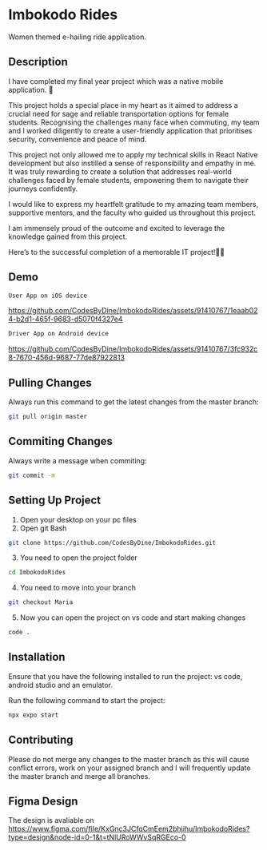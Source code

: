 # Imbokodo Rides

Women themed e-hailing ride application.

## Description

I have completed my final year project which was a native mobile application. 🎉

This project holds a special place in my heart as it aimed to address a crucial need for sage and reliable transportation options for female students. Recognising the challenges many face when commuting, my team and I worked diligently to create a user-friendly application that prioritises security, convenience and peace of mind.

This project not only allowed me to apply my technical skills in React Native development but also instilled a sense of responsibility and empathy in me. It was truly rewarding to create a solution that addresses real-world challenges faced by female students, empowering them to navigate their journeys confidently.

I would like to express my heartfelt gratitude to my amazing team members, supportive mentors, and the faculty who guided us throughout this project.

I am immensely proud of the outcome and excited to leverage the knowledge gained from this project.

Here’s to the successful completion of a memorable IT project!🎉🌟

## Demo

```bash
User App on iOS device
```

https://github.com/CodesByDine/ImbokodoRides/assets/91410767/1eaab024-b2d1-465f-9683-d5070f4327e4

```bash
Driver App on Android device
```


https://github.com/CodesByDine/ImbokodoRides/assets/91410767/3fc932c8-7670-456d-9687-77de87922813


## Pulling Changes

Always run this command to get the latest changes from the master branch:

```bash
git pull origin master
```
## Commiting Changes
Always write a message when commiting:

```bash
git commit -m
```
## Setting Up Project

1. Open your desktop on your pc files
2. Open git Bash
```bash
git clone https://github.com/CodesByDine/ImbokodoRides.git
```
3. You need to open the project folder
```bash
cd ImbokodoRides
```
4. You need to move into your branch
```bash
git checkout Maria
```
5. Now you can open the project on vs code and start making changes
```bash
code .
```

## Installation

Ensure that you have the following installed to run the project: vs code, android studio and an emulator.

Run the following command to start the project:

```bash
npx expo start
```

## Contributing

Please do not merge any changes to the master branch as this will cause conflict errors, work on your assigned branch and I will frequently update the master branch and merge all branches.

## Figma Design

The design is avaliable on https://www.figma.com/file/KxGnc3JCfqCmEem2bhjihu/ImbokodoRides?type=design&node-id=0-1&t=tNlURoWWvSqRGEco-0
